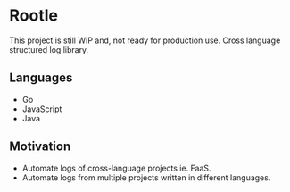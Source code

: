 # Rootle
This project is still WIP and, not ready for production use.
Cross language structured log library.

## Languages

- Go
- JavaScript
- Java

## Motivation

- Automate logs of cross-language projects ie. FaaS.
- Automate logs from multiple projects written in different languages.

